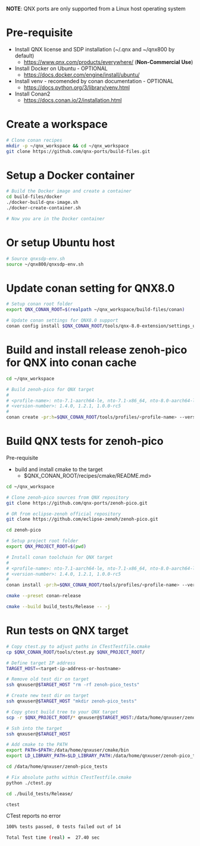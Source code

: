 **NOTE**: QNX ports are only supported from a Linux host operating system


# Pre-requisite

* Install QNX license and SDP installation (~/.qnx and ~/qnx800 by default)
  - https://www.qnx.com/products/everywhere/ (**Non-Commercial Use**)
* Install Docker on Ubuntu - OPTIONAL
  - https://docs.docker.com/engine/install/ubuntu/
* Install venv - recomended by conan documentation - OPTIONAL
  - https://docs.python.org/3/library/venv.html
* Install Conan2
  - https://docs.conan.io/2/installation.html

# Create a workspace

```bash
# Clone conan recipes
mkdir -p ~/qnx_workspace && cd ~/qnx_workspace
git clone https://github.com/qnx-ports/build-files.git
```

# Setup a Docker container
```bash
# Build the Docker image and create a container
cd build-files/docker
./docker-build-qnx-image.sh
./docker-create-container.sh

# Now you are in the Docker container
```

# Or setup Ubuntu host
```bash
# Source qnxsdp-env.sh
source ~/qnx800/qnxsdp-env.sh
```

# Update conan setting for QNX8.0
```bash
# Setup conan root folder
export QNX_CONAN_ROOT=$(realpath ~/qnx_workspace/build-files/conan)

# Update conan settings for QNX8.0 support
conan config install $QNX_CONAN_ROOT/tools/qnx-8.0-extension/settings_user.yml
```

# Build and install release zenoh-pico for QNX into conan cache

```bash
cd ~/qnx_workspace

# Build zenoh-pico for QNX target
#
# <profile-name>: nto-7.1-aarch64-le, nto-7.1-x86_64, nto-8.0-aarch64-le, nto-8.0-x86_64
# <version-number>: 1.4.0, 1.2.1, 1.0.0-rc5
#
conan create -pr:h=$QNX_CONAN_ROOT/tools/profiles/<profile-name> --version=<version-number> $QNX_CONAN_ROOT/recipes/zenoh-pico/release
```

# Build QNX tests for zenoh-pico

Pre-requisite

* build and install cmake to the target
  - $QNX_CONAN_ROOT/recipes/cmake/README.md>

```bash
cd ~/qnx_workspace

# Clone zenoh-pico sources from QNX repository
git clone https://github.com/qnx-ports/zenoh-pico.git

# OR from eclipse-zenoh official repository
git clone https://github.com/eclipse-zenoh/zenoh-pico.git

cd zenoh-pico

# Setup project root folder
export QNX_PROJECT_ROOT=$(pwd)

# Install conan toolchain for QNX target
#
# <profile-name>: nto-7.1-aarch64-le, nto-7.1-x86_64, nto-8.0-aarch64-le, nto-8.0-x86_64
# <version-number>: 1.4.0, 1.2.1, 1.0.0-rc5
#
conan install -pr:h=$QNX_CONAN_ROOT/tools/profiles/<profile-name> --version=<version-number> $QNX_CONAN_ROOT/recipes/zenoh-pico/tests

cmake --preset conan-release

cmake --build build_tests/Release -- -j
```

# Run tests on QNX target
```bash
# Copy ctest.py to adjust paths in CTestTestfile.cmake
cp $QNX_CONAN_ROOT/tools/ctest.py $QNX_PROJECT_ROOT/

# Define target IP address
TARGET_HOST=<target-ip-address-or-hostname>

# Remove old test dir on target
ssh qnxuser@$TARGET_HOST "rm -rf zenoh-pico_tests"

# Create new test dir on target
ssh qnxuser@$TARGET_HOST "mkdir zenoh-pico_tests"

# Copy gtest build tree to your QNX target
scp -r $QNX_PROJECT_ROOT/* qnxuser@$TARGET_HOST:/data/home/qnxuser/zenoh-pico_tests/

# Ssh into the target
ssh qnxuser@$TARGET_HOST

# Add cmake to the PATH
export PATH=$PATH:/data/home/qnxuser/cmake/bin
export LD_LIBRARY_PATH=$LD_LIBRARY_PATH:/data/home/qnxuser/zenoh-pico_tests/build_tests/Release/lib

cd /data/home/qnxuser/zenoh-pico_tests

# Fix absolute paths within CTestTestfile.cmake
python ./ctest.py

cd ./build_tests/Release/

ctest
```
CTest reports no error

```bash
100% tests passed, 0 tests failed out of 14

Total Test time (real) =  27.40 sec
```
